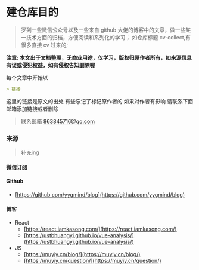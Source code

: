 # 建仓库目的

>  罗列一些微信公众号以及一些来自 github 大佬的博客中的文章，做一些某一技术方面的归档，方便阅读和系列化的学习；
> 如仓库标题 cv-collect,有很多直接 cv 过来的;

**注意: 本文出于文档整理，无商业用途，仅学习，版权归原作者所有，如来源信息有误或侵犯权益，如有侵权告知删除喔**

每个文章中开始以

```md
> 链接
```

这里的链接是原文的出处
有些忘记了标记原作者的 如果对作者有影响 请联系下面邮箱添加链接或者删除

> 联系邮箱 863845716@qq.com

### 来源

> 补充ing

#### 微信订阅

#### Github

- [https://github.com/yygmind/blog](https://github.com/yygmind/blog)

#### 博客

- React
  - [https://react.iamkasong.com/](https://react.iamkasong.com/)
  - [https://ustbhuangyi.github.io/vue-analysis/](https://ustbhuangyi.github.io/vue-analysis/)
- JS
  - [https://muyiy.cn/blog/](https://muyiy.cn/blog/)
  - [https://muyiy.cn/question/](https://muyiy.cn/question/)
